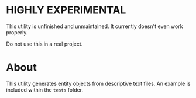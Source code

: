 # HIGHLY EXPERIMENTAL
This utility is unfinished and unmaintained. It currently doesn't even work properly. 

Do not use this in a real project.

# About
This utility generates entity objects from descriptive text files. An example is included within the `tests` folder.
